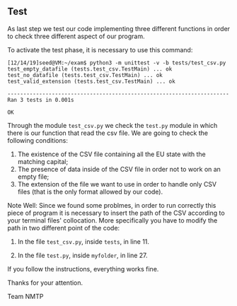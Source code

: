 ## Test

As last step we test our code implementing three different functions in order to check three different aspect of our program.

To activate the test phase, it is necessary to use this command:

``` 
[12/14/19]seed@VM:~/exam$ python3 -m unittest -v -b tests/test_csv.py 
test_empty_datafile (tests.test_csv.TestMain) ... ok
test_no_datafile (tests.test_csv.TestMain) ... ok
test_valid_extension (tests.test_csv.TestMain) ... ok

----------------------------------------------------------------------
Ran 3 tests in 0.001s

OK

``` 

Through the module ```test_csv.py``` we check the ```test.py``` module in which there is our function that read the csv file. We are going to check the following conditions: 

1. The existence of the CSV file containing all the EU state with the matching capital;
2. The presence of data inside of the CSV file in order not to work on an empty file;
3. The extension of the file we want to use in order to handle only CSV files (that is the only format allowed by our code).

Note Well: Since we found some problmes, in order to run correctly this piece of program it is necessary to insert the path of the CSV according to your terminal files' collocation. More specifically you have to modify the path in two different point of the code:

1. In the file ```test_csv.py```, inside ```tests```, in line 11.

2. In the file ```test.py```, inside ```myfolder```, in line 27.

If you follow the instructions, everything works fine.

Thanks for your attention.

Team NMTP
